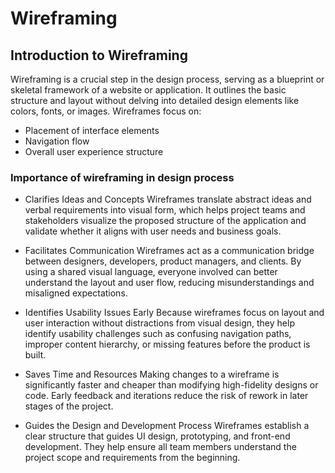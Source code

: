# Wireframing

## Introduction to Wireframing
Wireframing is a crucial step in the design process, serving as a blueprint or skeletal framework of a website or application. It outlines the basic structure and layout without delving into detailed design elements like colors, fonts, or images.
Wireframes focus on:
- Placement of interface elements
- Navigation flow
- Overall user experience structure
  
### Importance of wireframing in design process
- Clarifies Ideas and Concepts
Wireframes translate abstract ideas and verbal requirements into visual form, which helps project teams and stakeholders visualize the proposed structure of the application and validate whether it aligns with user needs and business goals.

- Facilitates Communication
Wireframes act as a communication bridge between designers, developers, product managers, and clients. By using a shared visual language, everyone involved can better understand the layout and user flow, reducing misunderstandings and misaligned expectations.

- Identifies Usability Issues Early
Because wireframes focus on layout and user interaction without distractions from visual design, they help identify usability challenges such as confusing navigation paths, improper content hierarchy, or missing features before the product is built.

- Saves Time and Resources
Making changes to a wireframe is significantly faster and cheaper than modifying high-fidelity designs or code. Early feedback and iterations reduce the risk of rework in later stages of the project.

- Guides the Design and Development Process
Wireframes establish a clear structure that guides UI design, prototyping, and front-end development. They help ensure all team members understand the project scope and requirements from the beginning.

